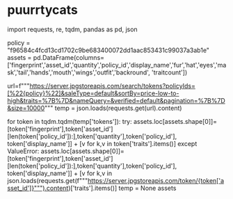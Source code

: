 # puurrtycats

import requests, re, tqdm, pandas as pd, json

policy = "f96584c4fcd13cd1702c9be683400072dd1aac853431c99037a3ab1e"
assets = pd.DataFrame(columns=['fingerprint','asset_id','quantity','policy_id','display_name','fur','hat','eyes','mask','tail','hands','mouth','wings','outfit','backround', 'traitcount'])

url=f"""https://server.jpgstoreapis.com/search/tokens?policyIds=[%22{policy}%22]&saleType=default&sortBy=price-low-to-high&traits=%7B%7D&nameQuery=&verified=default&pagination=%7B%7D&size=10000"""
temp = json.loads(requests.get(url).content)

for token in tqdm.tqdm(temp['tokens']):
    try:
        assets.loc[assets.shape[0]]=[token['fingerprint'],token['asset_id'][len(token['policy_id']):],token['quantity'],token['policy_id'], token['display_name']] + [v for k,v in token['traits'].items()]
    except ValueError:
        assets.loc[assets.shape[0]]=[token['fingerprint'],token['asset_id'][len(token['policy_id']):],token['quantity'],token['policy_id'], token['display_name']] + [v for k,v in json.loads(requests.get(f"""https://server.jpgstoreapis.com/token/{token['asset_id']}""").content)['traits'].items()]
temp = None
assets
